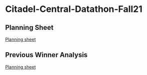 # Citadel-Central-Datathon-Fall21

## Planning Sheet
[Planning sheet](https://docs.google.com/document/d/1zxOu8xR66_-v4k00smhzRjTNvJDsYsKf37HahYHPbaY/edit?usp=sharing)


## Previous Winner Analysis
[Planning sheet](https://docs.google.com/document/d/1cPsGtAQNaPN1d5NrWrOi3gS5G0ncI1NV9CqZNS94NGo/edit?usp=sharing)
